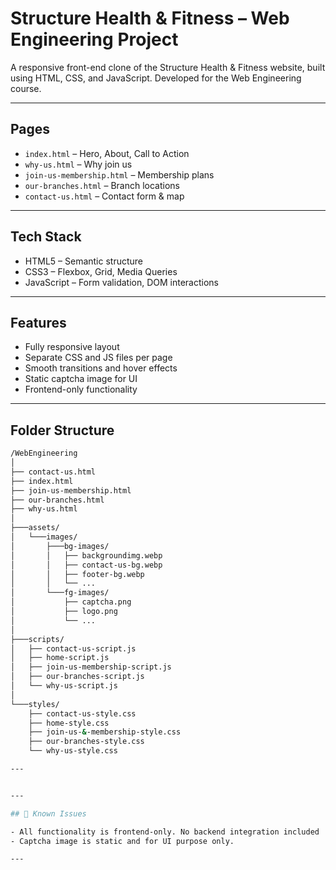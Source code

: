 # Structure Health & Fitness – Web Engineering Project

A responsive front-end clone of the Structure Health & Fitness website, built using HTML, CSS, and JavaScript. Developed for the Web Engineering course.

---

## Pages

- `index.html` – Hero, About, Call to Action  
- `why-us.html` – Why join us  
- `join-us-membership.html` – Membership plans  
- `our-branches.html` – Branch locations  
- `contact-us.html` – Contact form & map

---

## Tech Stack

- HTML5 – Semantic structure  
- CSS3 – Flexbox, Grid, Media Queries  
- JavaScript – Form validation, DOM interactions

---

## Features

- Fully responsive layout  
- Separate CSS and JS files per page  
- Smooth transitions and hover effects  
- Static captcha image for UI  
- Frontend-only functionality

---

## Folder Structure

```bash
/WebEngineering 
│
├── contact-us.html
├── index.html
├── join-us-membership.html
├── our-branches.html
├── why-us.html
│
├───assets/
│   └───images/
│       ├───bg-images/
│       │   ├── backgroundimg.webp
│       │   ├── contact-us-bg.webp
│       │   ├── footer-bg.webp
│       │   └── ...
│       └───fg-images/
│           ├── captcha.png
│           ├── logo.png
│           └── ...
│
├───scripts/
│   ├── contact-us-script.js
│   ├── home-script.js
│   ├── join-us-membership-script.js
│   ├── our-branches-script.js
│   └── why-us-script.js
│
└───styles/
    ├── contact-us-style.css
    ├── home-style.css
    ├── join-us-&-membership-style.css
    ├── our-branches-style.css
    └── why-us-style.css

---


---

## 🐞 Known Issues

- All functionality is frontend-only. No backend integration included
- Captcha image is static and for UI purpose only.

---


